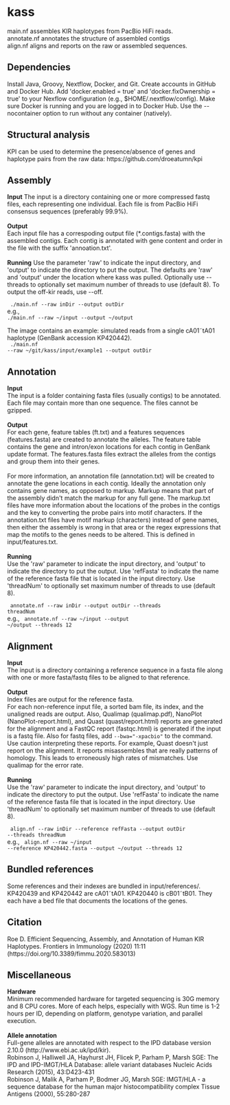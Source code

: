 # kass
main.nf assembles KIR haplotypes from PacBio HiFi reads.<br>
annotate.nf annotates the structure of assembled contigs<br>
align.nf aligns and reports on the raw or assembled sequences.

<h2>Dependencies</h2>
Install Java, Groovy, Nextflow, Docker, and Git.
Create accounts in GitHub and Docker Hub.
Add 'docker.enabled = true' and 'docker.fixOwnership = true' to your Nexflow
configuration (e.g., $HOME/.nextflow/config). Make sure Docker is running
and you are logged in to Docker Hub.
Use the --nocontainer option to run without any container (natively).

<h2>Structural analysis</h2>
KPI can be used to determine the presence/absence of genes and haplotype pairs from the raw data: https://github.com/droeatumn/kpi

<h2>Assembly</h2>
<b>Input</b>
The input is a directory containing one or more compressed fastq files, each representing one individual. Each file is from PacBio HiFi consensus sequences (preferably 99.9%).<br>
<br>
<b>Output</b><br>
Each input file has a correspoding output file (*.contigs.fasta)  with the assembled contigs. Each contig is annotated with gene content and order in the file with the suffix 'annoation.txt'.<br>
<br>
<b>Running</b>
Use the parameter 'raw' to indicate the input directory, and 'output' to indicate the directory to put the output.  The defaults are 'raw' and 'output' under the location where kass was pulled. Optionally use --threads to optionally set maximum number of threads to use (default 8). To output the off-kir reads, use --off.<br>

<code>    ./main.nf --raw inDir --output outDir</code><br>
e.g.,
<code>    ./main.nf  --raw ~/input --output ~/output</code>

The image contains an example: simulated reads from a single cA01&tilde;tA01 haplotype (GenBank accession KP420442). <br>
<code>    ./main.nf --raw ~/git/kass/input/example1 --output outDir</code>

<h2>Annotation</h2>
<b>Input</b><br>
The input is a folder containing fasta files (usually contigs) to be annotated. Each file may contain more than one sequence. The files cannot be gzipped.<br>
<br>
<b>Output</b><br>
For each gene, feature tables (ft.txt) and a features sequences (features.fasta) are created to annotate the alleles. The feature table contains the gene and intron/exon locations for each contig in GenBank update format. The features.fasta files extract the alleles from the contigs and group them into their genes.<br><br>
For more information, an annotation file (annotation.txt) will be created to annotate the gene locations in each contig. Ideally the annotation only contains gene names, as opposed to markup. Markup means that part of the assembly didn't match the markup for any full gene. The markup.txt files have more information about the locations of the probes in the contigs and the key to converting the probe pairs into motif characters. If the annotation.txt files have motif markup (characters) instead of gene names, then either the assembly is wrong in that area or the regex expressions that map the motifs to the genes needs to be altered. This is defined in input/features.txt.<br>
<br>
<b>Running</b><br>
Use the 'raw' parameter to indicate the input directory, and 'output' to indicate the directory to put the output. Use 'refFasta' to indicate the name of the reference fasta file that is located in the input directory. Use 'threadNum' to optionally set maximum number of threads to use (default 8).

<code>    annotate.nf --raw inDir --output outDir --threads threadNum</code><br>
e.g.,
<code>    annotate.nf --raw ~/input --output ~/output --threads 12</code>

<h2>Alignment</h2>
<b>Input</b><br>
The input is a directory containing a reference sequence in a fasta file along with one or more fasta/fastq files to be aligned to that reference.<br>
<br>
<b>Output</b><br>
Index files are output for the reference fasta.<br>
For each non-reference input file, a sorted bam file, its index, and the unaligned reads are output. Also, Qualimap (qualimap.pdf), NanoPlot (NanoPlot-report.html), and Quast (quast/report.html) reports are generated for the alignment and a FastQC report (fastqc.html) is generated if the input is a fastq file. Also for fastq files, add <code>--bwa="-xpacbio"</code> to the command.<br>
Use caution interpreting these reports. For example, Quast doesn't just report on the alignment. It reports misassembles that are really patterns of homology. This leads to erroneously high rates of mismatches. Use qualimap for the error rate.<br>
<br>
<b>Running</b><br>
Use the 'raw' parameter to indicate the input directory, and 'output' to indicate the directory to put the output. Use 'refFasta' to indicate the name of the reference fasta file that is located in the input directory. Use 'threadNum' to optionally set maximum number of threads to use (default 8).<br>

<code>    align.nf --raw inDir --reference refFasta --output outDir --threads threadNum</code><br>
e.g.,
<code>    align.nf --raw ~/input --reference KP420442.fasta --output ~/output --threads 12</code>

<h2>Bundled references</h2>
Some references and their indexes are bundled in input/references/. 
KP420439 and KP420442 are cA01&tilde;tA01. KP420440 is cB01&tilde;tB01. They each have a bed file that documents the locations of the genes.

<h2>Citation</h2>
Roe D. Efficient Sequencing, Assembly, and Annotation of Human KIR Haplotypes. Frontiers in Immunology (2020) 11:11 (https://doi.org/10.3389/fimmu.2020.583013)
<br>
  
<h2>Miscellaneous</h2>
<b>Hardware</b><br>
Minimum recommended hardware for targeted sequencing is 30G memory and 8 CPU
cores.
More of each helps, especially with WGS.
Run time is 1-2 hours per ID, depending on platform, genotype variation, and parallel execution.
<br><br>
<b>Allele annotation</b><br>
Full-gene alleles are annotated with respect to the IPD database version 2.10.0 (http://www.ebi.ac.uk/ipd/kir).<br>
Robinson J, Halliwell JA, Hayhurst JH, Flicek P, Parham P, Marsh SGE: The IPD and IPD-IMGT/HLA Database: allele variant databases Nucleic Acids Research (2015), 43:D423-431<br>
Robinson J, Malik A, Parham P, Bodmer JG, Marsh SGE: IMGT/HLA - a sequence database for the human major histocompatibility complex Tissue Antigens (2000), 55:280-287
